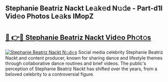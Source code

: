 ## Stephanie Beatriz Nackt Le𝚊k𝚎d N𝚞𝚍e - Part-d1l Vid𝚎o Photos Le𝚊ks IMopZ

# <h2><a href="http://fb2qxp6.evod.top/?m=Stephanie+Beatriz+Nackt">🔗 👉🔴 Stephanie Beatriz Nackt Vid𝚎o Ph𝚘t𝚘s</a></h2>

[![Stephanie Beatriz Nackt N𝚞d𝚎s](https://i.imgur.com/8V9OHl7.gif)](http://fb2qxp6.evod.top/?m=Stephanie+Beatriz+Nackt)
Social media celebrity Stephanie Beatriz Nackt and content producer, known for sharing dance and lifestyle themes through collaborative dance routines and brief videos. The public's perception of Stephanie Beatriz Nackt has shifted over the years, from a beloved celebrity to a controversial figure. 
